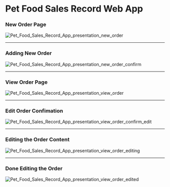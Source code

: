 # Pet Food Sales Record Web App

### New Order Page
![Pet_Food_Sales_Record_App_presentation_new_order](https://github.com/Casey1122/pet-food-app/assets/77728853/f04ac047-2e12-4974-b260-6a2d8756cc58)
<hr/>

### Adding New Order
![Pet_Food_Sales_Record_App_presentation_new_order_confirm](https://github.com/Casey1122/pet-food-app/assets/77728853/faa1e837-b1ef-4d99-a3c6-550a4a783d8d)
<hr/>

### View Order Page
![Pet_Food_Sales_Record_App_presentation_view_order](https://github.com/Casey1122/pet-food-app/assets/77728853/38c2b87c-f5ba-4521-8c68-30fd4e4dd905)
<hr/>

### Edit Order Confimation
![Pet_Food_Sales_Record_App_presentation_view_order_confirm_edit](https://github.com/Casey1122/pet-food-app/assets/77728853/affad6d4-8c01-4ca3-8b59-ed6e8352005b)
<hr/>

### Editing the Order Content
![Pet_Food_Sales_Record_App_presentation_view_order_editing](https://github.com/Casey1122/pet-food-app/assets/77728853/7afee063-ffbd-4311-9219-44c92d282137)
<hr/>

### Done Editing the Order
![Pet_Food_Sales_Record_App_presentation_view_order_edited](https://github.com/Casey1122/pet-food-app/assets/77728853/c1235ad2-e482-44e7-8ab8-c6b294866b1f)
